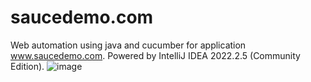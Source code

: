 # saucedemo.com
Web automation using java and cucumber for application www.saucedemo.com.
Powered by IntelliJ IDEA 2022.2.5 (Community Edition).
![image](https://github.com/siwahid/saucedemo.com/assets/36759057/bf0f7a81-660d-4f81-a249-210371b5d617)

